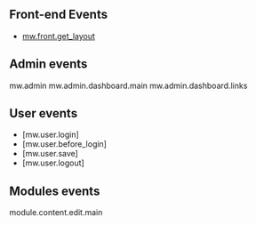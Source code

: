 ## Front-end Events
* [mw.front.get_layout](mw.front.get_layout.md)


## Admin events
mw.admin
mw.admin.dashboard.main
mw.admin.dashboard.links



## User events
* [mw.user.login]
* [mw.user.before_login]
* [mw.user.save]
* [mw.user.logout]



## Modules events

module.content.edit.main








 

